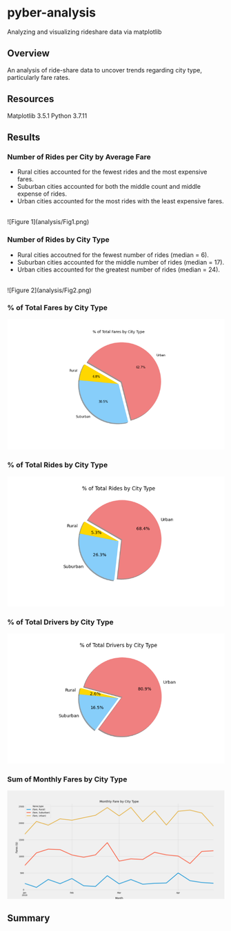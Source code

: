 # pyber-analysis
Analyzing and visualizing rideshare data via matplotlib

## Overview
An analysis of ride-share data to uncover trends regarding city type, particularly fare rates. 

## Resources
Matplotlib 3.5.1
Python 3.7.11

## Results
### Number of Rides per City by Average Fare
- Rural cities accounted for the fewest rides and the most expensive fares.
- Suburban cities accounted for both the middle count and middle expense of rides. 
- Urban cities accounted for the most rides with the least expensive fares. 
</br>
![Figure 1](analysis/Fig1.png)

### Number of Rides by City Type
- Rural cities accoutned for the fewest number of rides (median = 6). 
- Suburban cities accounted for the middle number of rides (median = 17). 
- Urban cities accounted for the greatest number of rides (median = 24). 
</br>
![Figure 2](analysis/Fig2.png)

### % of Total Fares by City Type
![Figure 5](analysis/Fig5.png)

### % of Total Rides by City Type
![Figure 6](analysis/Fig6.png)

### % of Total Drivers by City Type
![Figure 7](analysis/Fig7.png)

### Sum of Monthly Fares by City Type
![Figure 8](analysis/fig8.png)

## Summary